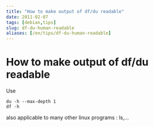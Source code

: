 ```yaml
---
title: "How to make output of df/du readable"
date: 2011-02-07
tags: [debian,tips]
slug: df-du-human-readable
aliases: [/en/tips/df-du-human-readable]
---
```

# How to make output of df/du readable

Use

```
du -h --max-depth 1
df -h
```

also applicable to many other linux programs : ls,...





